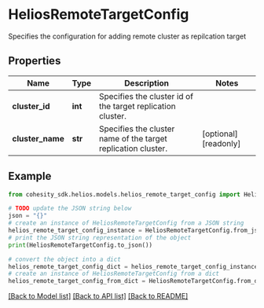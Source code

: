 # HeliosRemoteTargetConfig

Specifies the configuration for adding remote cluster as repilcation target

## Properties

Name | Type | Description | Notes
------------ | ------------- | ------------- | -------------
**cluster_id** | **int** | Specifies the cluster id of the target replication cluster. | 
**cluster_name** | **str** | Specifies the cluster name of the target replication cluster. | [optional] [readonly] 

## Example

```python
from cohesity_sdk.helios.models.helios_remote_target_config import HeliosRemoteTargetConfig

# TODO update the JSON string below
json = "{}"
# create an instance of HeliosRemoteTargetConfig from a JSON string
helios_remote_target_config_instance = HeliosRemoteTargetConfig.from_json(json)
# print the JSON string representation of the object
print(HeliosRemoteTargetConfig.to_json())

# convert the object into a dict
helios_remote_target_config_dict = helios_remote_target_config_instance.to_dict()
# create an instance of HeliosRemoteTargetConfig from a dict
helios_remote_target_config_from_dict = HeliosRemoteTargetConfig.from_dict(helios_remote_target_config_dict)
```
[[Back to Model list]](../README.md#documentation-for-models) [[Back to API list]](../README.md#documentation-for-api-endpoints) [[Back to README]](../README.md)


